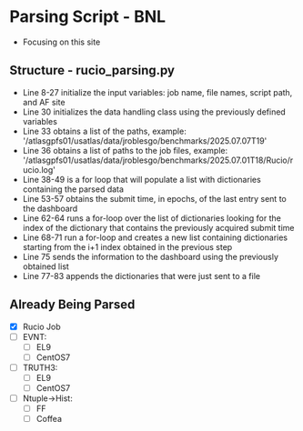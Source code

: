 # Parsing Script - BNL

- Focusing on this site

## Structure - rucio_parsing.py

- Line 8-27 initialize the input variables: job name, file names, script path, and AF site
- Line 30 initializes the data handling class using the previously defined variables
- Line 33 obtains a list of the paths, example: '/atlasgpfs01/usatlas/data/jroblesgo/benchmarks/2025.07.07T19'
- Line 36 obtains a list of paths to the job files, example: '/atlasgpfs01/usatlas/data/jroblesgo/benchmarks/2025.07.01T18/Rucio/rucio.log'
- Line 38-49 is a for loop that will populate a list with dictionaries containing the parsed data
- Line 53-57 obtains the submit time, in epochs, of the last entry sent to the dashboard
- Line 62-64 runs a for-loop over the list of dictionaries looking for the index of the dictionary that contains the previously acquired submit time
- Line 68-71 run a for-loop and creates a new list containing dictionaries starting from the i+1 index obtained in the previous step
- Line 75 sends the information to the dashboard using the previously obtained list
- Line 77-83 appends the dictionaries that were just sent to a file


## Already Being Parsed

- [X] Rucio Job
- [ ] EVNT:
  - [ ] EL9
  - [ ] CentOS7
- [ ] TRUTH3:
  - [ ] EL9
  - [ ] CentOS7
- [ ] Ntuple->Hist:
  - [ ] FF
  - [ ] Coffea
